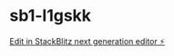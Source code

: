 # sb1-l1gskk

[Edit in StackBlitz next generation editor ⚡️](https://stackblitz.com/~/github.com/lbogomolov/sb1-l1gskk)
